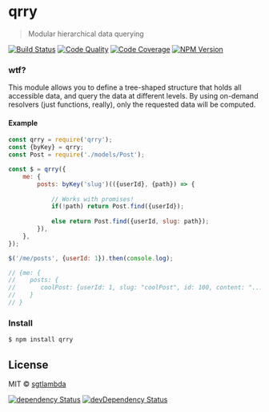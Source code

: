 # qrry

> Modular hierarchical data querying

[![Build Status][travis-image]][travis-url]
[![Code Quality][codeclimate-image]][codeclimate-url]
[![Code Coverage][coveralls-image]][coveralls-url]
[![NPM Version][npm-image]][npm-url]

### wtf?

This module allows you to define a tree-shaped structure that holds all accessible data,
and query the data at different levels. By using on-demand resolvers (just functions, really),
only the requested data will be computed.

#### Example

```js
const qrry = require('qrry');
const {byKey} = qrry;
const Post = require('./models/Post');

const $ = qrry({
    me: {
        posts: byKey('slug')(({userId}, {path}) => {
            
            // Works with promises!
            if(!path) return Post.find({userId});
            
            else return Post.find({userId, slug: path});
        }),
    },
});

$('/me/posts', {userId: 1}).then(console.log);

// {me: { 
//    posts: {
//       coolPost: {userId: 1, slug: "coolPost", id: 100, content: "..."}
//    }
// }

```

### Install

```bash
$ npm install qrry
```

## License

MIT © [sgtlambda](http://github.com/sgtlambda)

[![dependency Status][david-image]][david-url]
[![devDependency Status][david-dev-image]][david-dev-url]

[travis-image]: https://img.shields.io/travis/launchdeckio/qrry.svg?style=flat-square
[travis-url]: https://travis-ci.org/launchdeckio/qrry

[codeclimate-image]: https://img.shields.io/codeclimate/github/launchdeckio/qrry.svg?style=flat-square
[codeclimate-url]: https://codeclimate.com/github/launchdeckio/qrry

[david-image]: https://img.shields.io/david/launchdeckio/qrry.svg?style=flat-square
[david-url]: https://david-dm.org/launchdeckio/qrry

[david-dev-image]: https://img.shields.io/david/dev/launchdeckio/qrry.svg?style=flat-square
[david-dev-url]: https://david-dm.org/launchdeckio/qrry#info=devDependencies

[coveralls-image]: https://img.shields.io/coveralls/launchdeckio/qrry.svg?style=flat-square
[coveralls-url]: https://coveralls.io/r/launchdeckio/qrry

[npm-image]: https://img.shields.io/npm/v/qrry.svg?style=flat-square
[npm-url]: https://www.npmjs.com/package/qrry